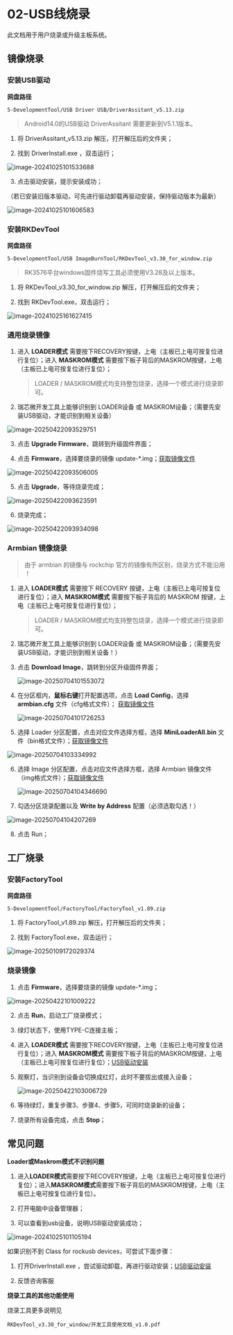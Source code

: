 # 02-USB线烧录

此文档用于用户烧录或升级主板系统。



## 镜像烧录

### 安装USB驱动<a id="USBDRV"></a>

**网盘路径**

```
5-DevelopmentTool/USB Driver USB/DriverAssitant_v5.13.zip
```

> Android14.0的USB驱动 DriverAssitant 需要更新到V5.1.1版本。



1. 将 DriverAssitant_v5.13.zip 解压，打开解压后的文件夹；

2. 找到 DriverInstall.exe ，双击运行；


![image-20241025101533688](http://tanzhtanzh.oss-cn-shenzhen.aliyuncs.com/img/image-20241025101533688.png)



3. 点击驱动安装，提示安装成功；

（若已安装旧版本驱动，可先进行驱动卸载再驱动安装，保持驱动版本为最新）

![image-20241025101606583](http://tanzhtanzh.oss-cn-shenzhen.aliyuncs.com/img/image-20241025101606583.png)



### 安装RKDevTool

**网盘路径**

```
5-DevelopmentTool/USB ImageBurnTool/RKDevTool_v3.30_for_window.zip
```

> RK3576平台windows固件烧写工具必须使用V3.28及以上版本。



1. 将 RKDevTool_v3.30_for_window.zip 解压，打开解压后的文件夹；

2. 找到 RKDevTool.exe，双击运行；

![image-20241025161627415](http://tanzhtanzh.oss-cn-shenzhen.aliyuncs.com/img/image-20241025161627415.png)



### 通用烧录镜像

1. 进入 **LOADER模式** 需要按下RECOVERY按键，上电（主板已上电可按复位进行复位）；进入 **MASKROM模式** 需要按下板子背后的MASKROM按键，上电（主板已上电可按复位进行复位）；

   > LOADER / MASKROM模式均支持整包烧录，选择一个模式进行烧录即可。

2. 瑞芯微开发工具上能够识别到 LOADER设备 或 MASKROM设备；（需要先安装USB驱动，才能识别到相关设备）

![image-20250422093529751](http://tanzhtanzh.oss-cn-shenzhen.aliyuncs.com/img/image-20250422093529751.png)



3. 点击 **Upgrade Firmware**，跳转到升级固件界面；

4. 点击 **Firmware**，选择要烧录的镜像 update-*.img；[获取镜像文件](01-获取镜像文件.md)

![image-20250422093506005](http://tanzhtanzh.oss-cn-shenzhen.aliyuncs.com/img/image-20250422093506005.png)



5. 点击 **Upgrade**，等待烧录完成；

![image-20250422093623591](http://tanzhtanzh.oss-cn-shenzhen.aliyuncs.com/img/image-20250422093623591.png)



6. 烧录完成；

![image-20250422093934098](http://tanzhtanzh.oss-cn-shenzhen.aliyuncs.com/img/image-20250422093934098.png)





### Armbian 镜像烧录

> 由于 armbian 的镜像与 rockchip 官方的镜像有所区别，烧录方式不能沿用 ！

1. 进入 **LOADER模式** 需要按下 RECOVERY 按键，上电（主板已上电可按复位进行复位）；进入 **MASKROM模式** 需要按下板子背后的 MASKROM 按键，上电（主板已上电可按复位进行复位）；

   > LOADER / MASKROM模式均支持整包烧录，选择一个模式进行烧录即可。

2. 瑞芯微开发工具上能够识别到 LOADER设备 或 MASKROM设备；（需要先安装USB驱动，才能识别到相关设备！）

3. 点击 **Download Image**，跳转到分区升级固件界面；

   ![image-20250704101553072](C:\Users\16708\AppData\Roaming\Typora\typora-user-images\image-20250704101553072.png)

4. 在分区框内，**鼠标右键**打开配置选项，点击 **Load Config**，选择 **armbian.cfg** 文件（cfg格式文件）； [获取镜像文件](01-获取镜像文件.md)

   ![image-20250704101726253](C:\Users\16708\AppData\Roaming\Typora\typora-user-images\image-20250704101726253.png)

5. 选择 Loader 分区配置，点击对应文件选择方框，选择 **MiniLoaderAll.bin** 文件（bin格式文件）；[获取镜像文件](01-获取镜像文件.md)

![image-20250704103334992](C:\Users\16708\AppData\Roaming\Typora\typora-user-images\image-20250704103334992.png)

6. 选择 Image 分区配置，点击对应文件选择方框，选择 Armbian 镜像文件（img格式文件）；[获取镜像文件](01-获取镜像文件.md)

   ![image-20250704104346690](C:\Users\16708\AppData\Roaming\Typora\typora-user-images\image-20250704104346690.png)

7. 勾选分区烧录配置以及 **Write by Address** 配置（必须选取勾选！）

![image-20250704104207269](C:\Users\16708\AppData\Roaming\Typora\typora-user-images\image-20250704104207269.png)

8. 点击 Run；



## 工厂烧录

### 安装FactoryTool

**网盘路径**

```
5-DevelopmentTool/FactoryTool/FactoryTool_v1.89.zip
```

1. 将 FactoryTool_v1.89.zip 解压，打开解压后的文件夹；

2. 找到 FactoryTool.exe，双击运行；

![image-20250109172029374](http://tanzhtanzh.oss-cn-shenzhen.aliyuncs.com/img/image-20250109172029374.png)



### 烧录镜像

1. 点击 **Firmware**，选择要烧录的镜像 update-*.img；

![image-20250422101009222](http://tanzhtanzh.oss-cn-shenzhen.aliyuncs.com/img/image-20250422101009222.png)



2. 点击 **Run**，启动工厂烧录模式；

3. 绿灯状态下，使用TYPE-C连接主板；

4. 进入 **LOADER模式** 需要按下RECOVERY按键，上电（主板已上电可按复位进行复位）；进入 **MASKROM模式** 需要按下板子背后的MASKROM按键，上电（主板已上电可按复位进行复位）；[USB驱动安装](#USBDRV)

5. 观察灯，当识别到设备会切换成红灯，此时不要拔出或接入设备；

   ![image-20250422103006729](http://tanzhtanzh.oss-cn-shenzhen.aliyuncs.com/img/image-20250422103006729.png)

   

6. 等待绿灯，重复步骤3、步骤4、步骤5，可同时烧录新的设备；

7. 烧录所有设备完成，点击 **Stop**；



## 常见问题

**Loader或Maskrom模式不识别问题**

1. 进入**LOADER模式**需要按下RECOVERY按键，上电（主板已上电可按复位进行复位）；进入**MASKROM模式**需要按下板子背后的MASKROM按键，上电（主板已上电可按复位进行复位）。

2. 打开电脑中设备管理器；

3. 可以查看到usb设备，说明USB驱动安装成功；

![image-20241025101105194](http://tanzhtanzh.oss-cn-shenzhen.aliyuncs.com/img/image-20241025101105194.png)



如果识别不到 Class for rockusb devices，可尝试下面步骤：

1. 打开DriverInstall.exe ，尝试驱动卸载，再进行驱动安装；[USB驱动安装](#USBDRV)

2. 反馈咨询客服



**烧录工具的其他功能使用**

烧录工具更多说明见

```
RKDevTool_v3.30_for_window/开发工具使用文档_v1.0.pdf
```

